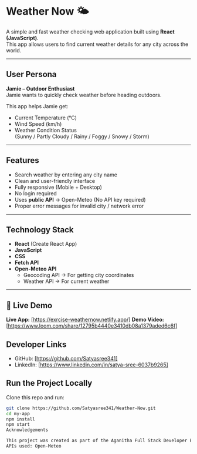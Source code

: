 # Weather Now 🌤️

A simple and fast weather checking web application built using **React (JavaScript)**.  
This app allows users to find current weather details for any city across the world.

---

##  User Persona
**Jamie – Outdoor Enthusiast**  
Jamie wants to quickly check weather before heading outdoors.

 This app helps Jamie get:
- Current Temperature (°C)
- Wind Speed (km/h)
- Weather Condition Status  
  (Sunny / Partly Cloudy / Rainy / Foggy / Snowy / Storm)

---

##  Features
- Search weather by entering any city name
- Clean and user-friendly interface
- Fully responsive (Mobile + Desktop)
- No login required
- Uses **public API** → Open-Meteo (No API key required)
- Proper error messages for invalid city / network error

---

##  Technology Stack
- **React** (Create React App)
- **JavaScript**
- **CSS**
- **Fetch API**
- **Open-Meteo API**
  - Geocoding API → For getting city coordinates
  - Weather API → For current weather

---
## 🚀 Live Demo  
 **Live App:** [https://exrcise-weathernow.netlify.app/]
 **Demo Video:** [https://www.loom.com/share/12795b4440e3410db08a1379aded6c6f]

 ##  Developer Links  
- GitHub: [https://github.com/Satyasree341] 
- LinkedIn: [https://www.linkedin.com/in/satya-sree-6037b9265]

##  Run the Project Locally
Clone this repo and run:

```bash
git clone https://github.com/Satyasree341/Weather-Now.git
cd my-app
npm install
npm start
Acknowledgements

This project was created as part of the Aganitha Full Stack Developer Exercise (2024-25).
APIs used: Open-Meteo
